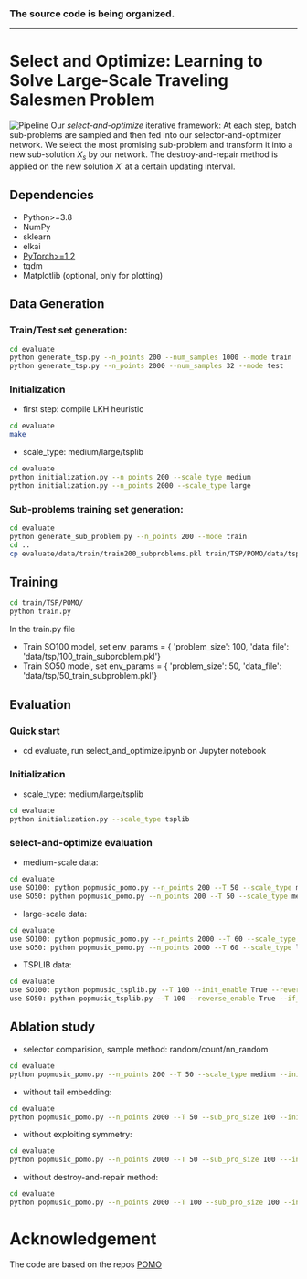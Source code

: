 ### The source code is being organized.
----

# Select and Optimize: Learning to Solve Large-Scale Traveling Salesmen Problem
![Pipeline](evaluate/results/Pipeline.png)
Our *select-and-optimize* iterative framework: At each step, batch sub-problems are sampled and then fed into our selector-and-optimizer network. We select the most promising sub-problem and transform it into a new sub-solution $X_s$ by our network. The destroy-and-repair method is applied on the new solution $X'$ at a certain updating interval.

## Dependencies
* Python>=3.8
* NumPy
* sklearn
* elkai
* [PyTorch>=1.2](http://pytorch.org/)
* tqdm
* Matplotlib (optional, only for plotting)

## Data Generation
### Train/Test set generation: 
```bash
cd evaluate
python generate_tsp.py --n_points 200 --num_samples 1000 --mode train 
python generate_tsp.py --n_points 2000 --num_samples 32 --mode test 
```
### Initialization
* first step: compile LKH heuristic
```bash
cd evaluate
make
```
* scale_type: medium/large/tsplib
```bash 
cd evaluate
python initialization.py --n_points 200 --scale_type medium
python initialization.py --n_points 2000 --scale_type large
```
### Sub-problems training set generation: 
```bash
cd evaluate
python generate_sub_problem.py --n_points 200 --mode train
cd ..
cp evaluate/data/train/train200_subproblems.pkl train/TSP/POMO/data/tsp/
```

## Training
```bash
cd train/TSP/POMO/ 
python train.py
```
In the train.py file
* Train SO100 model, set env_params = {
    'problem_size': 100,
    'data_file': 'data/tsp/100_train_subproblem.pkl'}
* Train SO50 model, set env_params = {
    'problem_size': 50,
    'data_file': 'data/tsp/50_train_subproblem.pkl'}

## Evaluation
### Quick start
* cd evaluate, run select_and_optimize.ipynb on Jupyter notebook
### Initialization
* scale_type: medium/large/tsplib
```bash 
cd evaluate
python initialization.py --scale_type tsplib
```
### select-and-optimize evaluation
* medium-scale data:
```bash
cd evaluate
use SO100: python popmusic_pomo.py --n_points 200 --T 50 --scale_type medium --init_enable True --reverse_enable True --if_query_tail True
use SO50: python popmusic_pomo.py --n_points 200 --T 50 --scale_type medium --init_runs 50 --sub_pro_size 50 --reverse_enable True --if_query_tail True
```
* large-scale data:
```bash
cd evaluate
use SO100: python popmusic_pomo.py --n_points 2000 --T 60 --scale_type large --init_enable True --reverse_enable True --if_query_tail True --dr_enable True
use sO50: python popmusic_pomo.py --n_points 2000 --T 60 --scale_type large --sub_pro_size 50 --reverse_enable True --if_query_tail True --dr_enable True
```

* TSPLIB data:
 ```bash
cd evaluate
use SO100: python popmusic_tsplib.py --T 100 --init_enable True --reverse_enable True --if_query_tail True --tsplib_path data/tsplib_large_new/
use SO50: python popmusic_tsplib.py --T 100 --reverse_enable True --if_query_tail True --sub_pro_size 50 --tsplib_path data/tsplib_large_SO100/
 ```



## Ablation study
* selector comparision, sample method: random/count/nn_random
```bash
cd evaluate
python popmusic_pomo.py --n_points 200 --T 50 --scale_type medium --init_enable True --reverse_enable True --if_query_tail True --sample_method random
```
* without tail embedding: 
```bash
cd evaluate
python popmusic_pomo.py --n_points 2000 --T 50 --sub_pro_size 100 --init_enable True --reverse_enable True 
```
* without exploiting symmetry: 
```bash
cd evaluate
python popmusic_pomo.py --n_points 2000 --T 50 --sub_pro_size 100 ---init_enable True --if_query_tail True
```
* without destroy-and-repair method: 
```bash
cd evaluate
python popmusic_pomo.py --n_points 2000 --T 100 --sub_pro_size 100 --init_enable True --reverse_enable True --if_query_tail True
```


# Acknowledgement
The code are based on the repos [POMO](https://github.com/yd-kwon/POMO)


